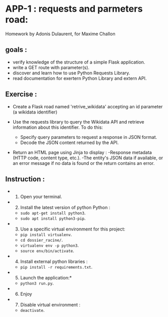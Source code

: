 # APP-1 : requests and parmeters road: 

Homework by Adonis Dulaurent, for Maxime Challon 

## goals : 

- verify knowledge of the structure of a simple Flask application.
- write a GET route with parameter(s).
- discover and learn how to use Python Requests Library.
- read documentation for exertern Python Library and extern API.

## Exercise : 

- Create a Flask road named 'retrive_wikidata' accepting an id parameter (a wikidata identifier)
- Use the requests library to query the Wikidata API and retrieve information about this identifier. To do this:
    - Specify query parameters to request a response in JSON format.
    - Decode the JSON content returned by the API.

- Return an HTML page using Jinja to display :
    -Response metadata (HTTP code, content type, etc.).
    -The entity's JSON data if available, or an error message if no data is found or the return contains an error.

## Instruction : 

- 1. Open your terminal. 

- 2. Install the latest version of python Python :
    - `sudo apt-get install python3`.
    - `sudo apt install python3-pip`.
      
- 3. Use a specific virtual environment for this project:
	-  `pip install virtualenv`.
	- `cd dossier_racine/`.
	- `virtualenv env -p python3`.
	-  `source env/bin/activate`.


- 4. Install external python libraries :
     
    - `pip install -r requirements.txt`.

- 5. Launch the application:*
     
    - `python3 run.py`.

- 6. Enjoy

- 7. Disable virtual environment :
	- `deactivate`.

